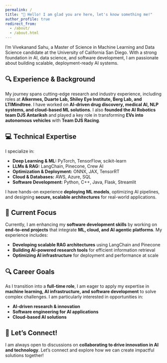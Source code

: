 ```yaml
---
permalink: /
title: "👋 Hello! I am glad you are here, let's know something me!"
author_profile: true
redirect_from: 
  - /about/
  - /about.html
---
```



I’m Vivekanand Sahu, a Master of Science in Machine Learning and Data Science candidate at the University of California San Diego. With a strong foundation in AI, data science, and software development, I am passionate about building scalable, deployment-ready AI systems.  

## 🔍 Experience & Background  

My journey spans cutting-edge research and industry experience, including roles at **Alkermes, Duarte Lab, Shiley Eye Institute, Berg Lab, and LTIMindtree**. I have worked on **AI-driven drug discovery, medical AI, NLP systems, and cloud-based ML solutions**. I also **founded the AI Robotics team DJS Antariksh** and played a key role in transforming **EVs into autonomous vehicles** with **Team DJS Racing**.  

## 💻 Technical Expertise  

I specialize in:  
- **Deep Learning & ML:** PyTorch, TensorFlow, scikit-learn  
- **LLMs & RAG:** LangChain, Pinecone, Crew AI  
- **Optimization & Deployment:** ONNX, JAX, TensorRT  
- **Cloud & Databases:** AWS, Azure, SQL  
- **Software Development:** Python, C++, Java, Flask, Streamlit  

I have hands-on experience **deploying ML models**, optimizing AI pipelines, and designing **secure, scalable architectures** for real-world applications.  

## 🚀 Current Focus  

Currently, I am enhancing my **software development skills** by working on **end-to-end projects** that integrate **ML, cloud, and AI agentic platforms**. My experience includes:  
- **Developing scalable RAG architectures** using LangChain and Pinecone  
- **Building AI-powered research tools** for efficient information retrieval  
- **Optimizing AI infrastructure** for deployment and performance at scale  

## 🔍 Career Goals  

As I transition into a **full-time role**, I am eager to apply my expertise in **machine learning, AI infrastructure, and software development** to solve complex challenges. I am particularly interested in opportunities in:  
- **AI-driven research & innovation**  
- **Software engineering for AI applications**  
- **Cloud-based AI solutions**  

## 🔗 Let’s Connect!  

I am always open to discussions on **collaborating to drive innovation in AI and technology**. Let’s connect and explore how we can create impactful solutions together!  
